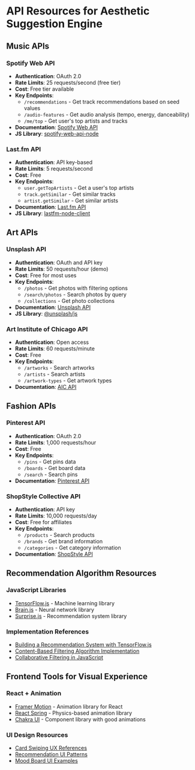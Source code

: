 # API Resources for Aesthetic Suggestion Engine

## Music APIs

### Spotify Web API
- **Authentication**: OAuth 2.0
- **Rate Limits**: 25 requests/second (free tier)
- **Cost**: Free tier available
- **Key Endpoints**:
  - `/recommendations` - Get track recommendations based on seed values
  - `/audio-features` - Get audio analysis (tempo, energy, danceability)
  - `/me/top` - Get user's top artists and tracks
- **Documentation**: [Spotify Web API](https://developer.spotify.com/documentation/web-api/)
- **JS Library**: [spotify-web-api-node](https://github.com/thelinmichael/spotify-web-api-node)

### Last.fm API
- **Authentication**: API key-based
- **Rate Limits**: 5 requests/second
- **Cost**: Free
- **Key Endpoints**:
  - `user.getTopArtists` - Get a user's top artists
  - `track.getSimilar` - Get similar tracks
  - `artist.getSimilar` - Get similar artists
- **Documentation**: [Last.fm API](https://www.last.fm/api/)
- **JS Library**: [lastfm-node-client](https://github.com/jamesmcnamara/lastfm-node-client)

## Art APIs

### Unsplash API
- **Authentication**: OAuth and API key
- **Rate Limits**: 50 requests/hour (demo)
- **Cost**: Free for most uses
- **Key Endpoints**:
  - `/photos` - Get photos with filtering options
  - `/search/photos` - Search photos by query
  - `/collections` - Get photo collections
- **Documentation**: [Unsplash API](https://unsplash.com/documentation)
- **JS Library**: [@unsplash/js](https://github.com/unsplash/unsplash-js)

### Art Institute of Chicago API
- **Authentication**: Open access
- **Rate Limits**: 60 requests/minute
- **Cost**: Free
- **Key Endpoints**:
  - `/artworks` - Search artworks
  - `/artists` - Search artists
  - `/artwork-types` - Get artwork types
- **Documentation**: [AIC API](https://api.artic.edu/docs/)

## Fashion APIs

### Pinterest API
- **Authentication**: OAuth 2.0
- **Rate Limits**: 1,000 requests/hour
- **Cost**: Free
- **Key Endpoints**:
  - `/pins` - Get pins data
  - `/boards` - Get board data
  - `/search` - Search pins
- **Documentation**: [Pinterest API](https://developers.pinterest.com/docs/api/overview/)

### ShopStyle Collective API
- **Authentication**: API key
- **Rate Limits**: 10,000 requests/day
- **Cost**: Free for affiliates
- **Key Endpoints**:
  - `/products` - Search products
  - `/brands` - Get brand information
  - `/categories` - Get category information
- **Documentation**: [ShopStyle API](https://shopstyle.readme.io/docs)

## Recommendation Algorithm Resources

### JavaScript Libraries
- [TensorFlow.js](https://www.tensorflow.org/js) - Machine learning library
- [Brain.js](https://brain.js.org/) - Neural network library
- [Surprise.js](https://github.com/amgoodfellow/surprise.js) - Recommendation system library

### Implementation References
- [Building a Recommendation System with TensorFlow.js](https://www.tensorflow.org/recommenders)
- [Content-Based Filtering Algorithm Implementation](https://github.com/javascript-machine-learning/content-based-recommender)
- [Collaborative Filtering in JavaScript](https://github.com/benfred/implicit-js)

## Frontend Tools for Visual Experience

### React + Animation
- [Framer Motion](https://www.framer.com/motion/) - Animation library for React
- [React Spring](https://react-spring.io/) - Physics-based animation library
- [Chakra UI](https://chakra-ui.com/) - Component library with good animations

### UI Design Resources
- [Card Swiping UX References](https://dribbble.com/tags/card_swipe)
- [Recommendation UI Patterns](https://mobbin.design/patterns/recommendation)
- [Mood Board UI Examples](https://www.behance.net/search/projects?tracking_source=typeahead_search_direct&search=mood%20board%20app)